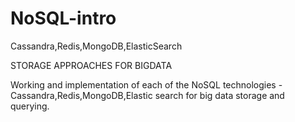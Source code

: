 # NoSQL-intro
Cassandra,Redis,MongoDB,ElasticSearch

STORAGE APPROACHES FOR BIGDATA

Working and implementation of each of the NoSQL technologies - Cassandra,Redis,MongoDB,Elastic search for big data storage and querying.
